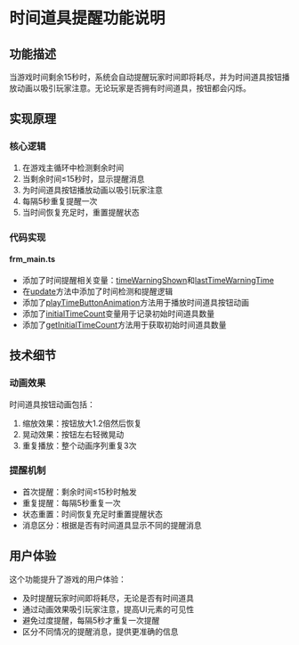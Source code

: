 # 时间道具提醒功能说明

## 功能描述
当游戏时间剩余15秒时，系统会自动提醒玩家时间即将耗尽，并为时间道具按钮播放动画以吸引玩家注意。无论玩家是否拥有时间道具，按钮都会闪烁。

## 实现原理

### 核心逻辑
1. 在游戏主循环中检测剩余时间
2. 当剩余时间≤15秒时，显示提醒消息
3. 为时间道具按钮播放动画以吸引玩家注意
4. 每隔5秒重复提醒一次
5. 当时间恢复充足时，重置提醒状态

### 代码实现

#### frm_main.ts
- 添加了时间提醒相关变量：[timeWarningShown](file:///c:/Users/Administrator/zoom_cocos/client/main/assets/script/frm_main.ts#L302-L302)和[lastTimeWarningTime](file:///c:/Users/Administrator/zoom_cocos/client/main/assets/script/frm_main.ts#L303-L303)
- 在[update](file:///c:/Users/Administrator/zoom_cocos/client/main/assets/script/frm_main.ts#L336-L357)方法中添加了时间检测和提醒逻辑
- 添加了[playTimeButtonAnimation](file:///c:/Users/Administrator/zoom_cocos/client/main/assets/script/frm_main.ts#L390-L420)方法用于播放时间道具按钮动画
- 添加了[initialTimeCount](file:///c:/Users/Administrator/zoom_cocos/client/main/assets/script/frm_main.ts#L307-L307)变量用于记录初始时间道具数量
- 添加了[getInitialTimeCount](file:///c:/Users/Administrator/zoom_cocos/client/main/assets/script/frm_main.ts#L441-L443)方法用于获取初始时间道具数量

## 技术细节

### 动画效果
时间道具按钮动画包括：
1. 缩放效果：按钮放大1.2倍然后恢复
2. 晃动效果：按钮左右轻微晃动
3. 重复播放：整个动画序列重复3次

### 提醒机制
- 首次提醒：剩余时间≤15秒时触发
- 重复提醒：每隔5秒重复一次
- 状态重置：时间恢复充足时重置提醒状态
- 消息区分：根据是否有时间道具显示不同的提醒消息

## 用户体验
这个功能提升了游戏的用户体验：
- 及时提醒玩家时间即将耗尽，无论是否有时间道具
- 通过动画效果吸引玩家注意，提高UI元素的可见性
- 避免过度提醒，每隔5秒才重复一次提醒
- 区分不同情况的提醒消息，提供更准确的信息